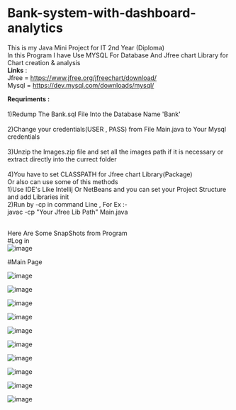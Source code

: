 # Bank-system-with-dashboard-analytics
This is my Java Mini Project for IT 2nd Year (Diploma)
<br>
In this Program I have Use MYSQL For Database And Jfree chart Library for Chart creation & analysis
<br>
<b>Links</b> :<br>
Jfree = https://www.jfree.org/jfreechart/download/
<br>
Mysql = https://dev.mysql.com/downloads/mysql/

<b>Requriments :</b> <br><br>
1)Redump The Bank.sql File Into the Database Name 'Bank'
<br><br>
2)Change your credentials(USER , PASS) from File Main.java to Your Mysql credentials
<br><br>
3)Unzip the Images.zip file and set all the images path if it is necessary or extract directly into the currect folder 
<br><br>
4)You have to set CLASSPATH for Jfree chart Library(Package) 
  <br>
  Or also can use some of this methods<br>
  1)Use IDE's Like Intellij Or NetBeans and you can set your Project Structure and add Libraries init <br>
  2)Run by -cp in command Line , For Ex :- <br>
    javac -cp "Your Jfree Lib Path" Main.java
<br>
<br>

Here Are Some SnapShots from Program<br>
#Log in
<br>
![image](https://github.com/jilldhandhukiya2005/Bank-system-with-dashboard-analytics/assets/84569483/958a1ce0-aeea-4fe6-bdf3-86b33df8d6dd)



#Main Page<br>

![image](https://github.com/jilldhandhukiya2005/Bank-system-with-dashboard-analytics/assets/84569483/485c8b0c-222c-4f0e-86d1-529319b76961)


![image](https://github.com/jilldhandhukiya2005/Bank-system-with-dashboard-analytics/assets/84569483/0ac1cc06-b94e-4ab5-9631-0f28284438ba)


![image](https://github.com/jilldhandhukiya2005/Bank-system-with-dashboard-analytics/assets/84569483/5e7a69c1-2c29-479b-9b4b-238998a18f25)


![image](https://github.com/jilldhandhukiya2005/Bank-system-with-dashboard-analytics/assets/84569483/7885d404-1c6a-4c11-8bbb-10043b105fd4)


![image](https://github.com/jilldhandhukiya2005/Bank-system-with-dashboard-analytics/assets/84569483/8017938e-bca7-4472-be10-3f9ffb696360)


![image](https://github.com/jilldhandhukiya2005/Bank-system-with-dashboard-analytics/assets/84569483/e9280e14-cade-4fc1-a468-c307ef64a7e4)


![image](https://github.com/jilldhandhukiya2005/Bank-system-with-dashboard-analytics/assets/84569483/753bb997-0617-407f-99a1-cc26016e5f6b)


![image](https://github.com/jilldhandhukiya2005/Bank-system-with-dashboard-analytics/assets/84569483/c0a21c22-4335-4183-8593-d74581fa3946)


![image](https://github.com/jilldhandhukiya2005/Bank-system-with-dashboard-analytics/assets/84569483/821f614a-88ff-42c4-87e3-d7a1ee9d9259)


![image](https://github.com/jilldhandhukiya2005/Bank-system-with-dashboard-analytics/assets/84569483/98941a67-f5ca-4418-9dfc-a50bf23ad833)


